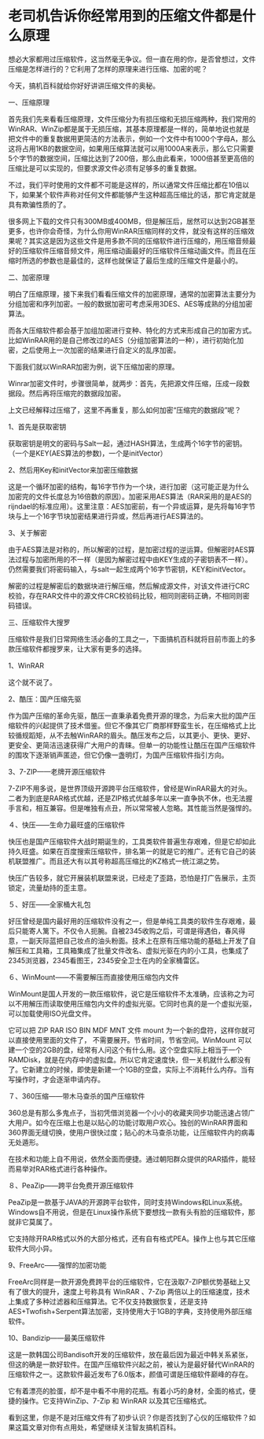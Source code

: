 
# 老司机告诉你经常用到的压缩文件都是什么原理

想必大家都用过压缩软件，这当然毫无争议。但一直在用的你，是否曾想过，文件压缩是怎样进行的？它利用了怎样的原理来进行压缩、加密的呢？

今天，搞机百科就给你好好讲讲压缩文件的奥秘。

<!--more-->
一、压缩原理

首先我们先来看看压缩原理，文件压缩分为有损压缩和无损压缩两种，我们常用的WinRAR、WinZip都是属于无损压缩，其基本原理都是一样的，简单地说也就是把文件中的重复数据用更简洁的方法表示，例如一个文件中有1000个字母A，那么这将占用1KB的数据空间，如果用压缩算法就可以用1000A来表示，那么它只需要5个字节的数据空间，压缩比达到了200倍，那么由此看来，1000倍甚至更高倍的压缩比是可以实现的，但要求源文件必须有足够多的重复数据。

不过，我们平时使用的文件都不可能是这样的，所以通常文件压缩比都在10倍以下，如果某个软件声称对任何文件都能够产生这种超高压缩比的话，那它肯定就是具有欺骗性质的了。

很多网上下载的文件只有300MB或400MB，但是解压后，居然可以达到2GB甚至更多，也许你会奇怪，为什么你用WinRAR压缩同样的文件，就没有这样的压缩效果呢？其实这是因为这些文件是用多款不同的压缩软件进行压缩的，用压缩音频最好的压缩软件压缩音频文件，用压缩动画最好的压缩软件压缩动画文件。而且在压缩时所选的参数也是最佳的，这样也就保证了最后生成的压缩文件是最小的。

二、加密原理

明白了压缩原理，接下来我们看看压缩文件的加密原理，通常的加密算法主要分为分组加密和序列加密。一般的数据加密可考虑采用3DES、AES等成熟的分组加密算法。

而各大压缩软件都会基于加组加密进行变种、特化的方式来形成自己的加密方式。比如WinRAR用的是自己修改过的AES（分组加密算法的一种），进行初始化加密，之后使用上一次加密的结果进行自定义的乱序加密。

下面我们就以WinRAR加密为例，说下压缩加密的原理。

Winrar加密文件时，步骤很简单，就两步：首先，先把源文件压缩，压成一段数据段。然后再将压缩完的数据段加密。

上文已经解释过压缩了，这里不再重复，那么如何加密“压缩完的数据段”呢？

1、首先是获取密钥

获取密钥是明文的密码与Salt一起，通过HASH算法，生成两个16字节的密钥。（一个是KEY(AES算法的参数)，一个是initVector）

2、然后用Key和initVector来加密压缩数据

这是一个循环加密的结构，每16字节作为一个块，进行加密（这可能正是为什么加密完的文件长度总为16倍数的原因）。加密采用AES算法（RAR采用的是AES的rijndael的标准应用）。这里注意：AES加密前，有一个异或运算，是先将每16字节块与上一个16字节块加密结果进行异或，然后再进行AES算法的。

3、关于解密

由于AES算法是对称的，所以解密的过程，是加密过程的逆运算。但解密时AES算法过程与加密所用的不一样（是因为解密过程中由KEY生成的子密钥表不一样）。仍然需要我们将密码输入，与salt一起生成两个16字节密钥，KEY和initVector。

解密的过程是解密后的数据块进行解压缩，然后解成源文件，对该文件进行CRC校验，存在RAR文件中的源文件CRC校验码比较，相同则密码正确，不相同则密码错误。

三、压缩软件大搜罗

压缩软件是我们日常网络生活必备的工具之一，下面搞机百科就将目前市面上的多款压缩软件都搜罗来，让大家有更多的选择。

1、WinRAR

这个就不说了。

2、酷压：国产压缩先驱

作为国产压缩的革命先驱，酷压一直秉承着免费开源的理念，为后来大批的国产压缩软件的兴起提供了技术借鉴。但它不像其它厂商那样野蛮生长，在压缩格式上比较循规蹈矩，从不去触WinRAR的眉头。酷压发布之后，以其更小、更快、更好、更安全、更简洁迅速获得广大用户的青睐。但单一的功能性让酷压在国产压缩软件的围攻下逐渐销声匿迹，但它仍像一盏明灯，为国产压缩软件指引方向。

3、7-ZIP——老牌开源压缩软件

7-ZIP不用多说，是世界顶级开源跨平台压缩软件，曾经是WinRAR最大的对头。二者为到底是RAR格式优越，还是ZIP格式优越多年以来一直争执不休，也无法握手言和，相互兼容。但是唯独有点丑，所以常常被人忽略。其性能当然是强悍的。

４、快压——生命力最旺盛的压缩软件

快压也是国产压缩软件大战时期诞生的，工具类软件普遍生存艰难，但是它却如此持久旺盛。如果在百度搜索压缩软件，排名第一的就是它的推广。还有它自己的装机联盟推广。而且还大有以其号称超高压缩比的KZ格式一统江湖之势。

快压广告较多，就它开展装机联盟来说，已经走了歪路，恐怕是打广告展示，主页锁定，流量劫持的歪主意。

５、好压——全家桶大礼包

好压曾经是国内最好用的压缩软件没有之一，但是单纯工具类的软件生存艰难，最后只能寄人篱下。不仅令人扼腕。自被2345收购之后，可谓是得遇伯，春风得意，一副天际蓝把自己妆点的油头粉面。技术上在原有压缩功能的基础上开发了自解压和工具箱，工具箱集成了批量文件改名、虚拟光驱在内的小工具，也集成了2345浏览器，2345看图王，2345安全卫士在内的全家桶雷区。

６、WinMount——不需要解压而直接使用压缩包内文件

WinMount是国人开发的一款压缩软件，说它是压缩软件不太准确，应该称之为可以不用解压而读取使用压缩包内文件的虚拟光驱。它同时也真的是一个虚拟光驱，可以加载使用ISO光盘文件。

它可以把 ZIP RAR ISO BIN MDF MNT 文件 mount 为一个新的盘符，这样你就可以直接使用里面的文件了， 不需要展开。节省时间，节省空间。WinMount 可以建一个空的2GB的盘，经常有人问这个有什么用。这个空盘实际上相当于一个 RAMDisk，就是在内存中的虚拟盘。所以它肯定速度快，但一关机就什么都没有了。它新建立的时候，即使是新建一个1GB的空盘，实际上不消耗什么内存。当有写操作时，才会逐渐申请内存。

７、360压缩——带木马查杀的国产压缩软件

360总是有那么多鬼点子，当初凭借浏览器一个小小的收藏夹同步功能迅速占领广大用户。如今在压缩上也是以贴心的功能讨取用户欢心。独创的WinRAR界面和360界面无缝切换，使用户很快过度；贴心的木马查杀功能，让压缩软件内的病毒无处遁形。

在技术和功能上自不用说，依然全面而便捷。通过朝阳群众提供的RAR插件，能轻而易举对RAR格式进行各种操作。

８、PeaZip——跨平台免费开源压缩软件

PeaZip是一款基于JAVA的开源跨平台软件，同时支持Windows和Linux系统。Windows自不用说，但是在Linux操作系统下要想找一款有头有脸的压缩软件，那就非它莫属了。

它支持除开RAR格式以外的大部分格式，还有自有格式PEA。操作上也与其它压缩软件大同小异。

9、FreeArc——强悍的加密功能

FreeArc同样是一款开源免费跨平台的压缩软件，它在汲取7-ZIP额优势基础上又有了很大的提升，速度上号称具有 WinRAR 、7-Zip 两倍以上的压缩速度，技术上集成了多种过滤器和压缩算法。它不仅支持数据恢复，还是支持AES+Twofish+Serpent算法加密，支持使用大于1GB的字典，支持使用外部压缩软件。

10、Bandizip——最美压缩软件

这是一款韩国公司Bandisoft开发的压缩软件，放在最后因为最近中韩关系紧张，但这的确是一款好软件。在国产压缩软件兴起之前，被认为是最好替代WinRAR的压缩软件之一。这款软件最近发布了6.0版本，颜值可谓是压缩软件巅峰的存在。

它有着漂亮的脸蛋，却不是中看不中用的花瓶。有着小巧的身材，全面的格式，便捷的操作。它支持WinZip、7-Zip 和 WinRAR 以及其它压缩格式。

看到这里，你是不是对压缩文件有了初步认识？你是否找到了心仪的压缩软件？如果这篇文章对你有点用处，希望继续关注智友搞机百科。

